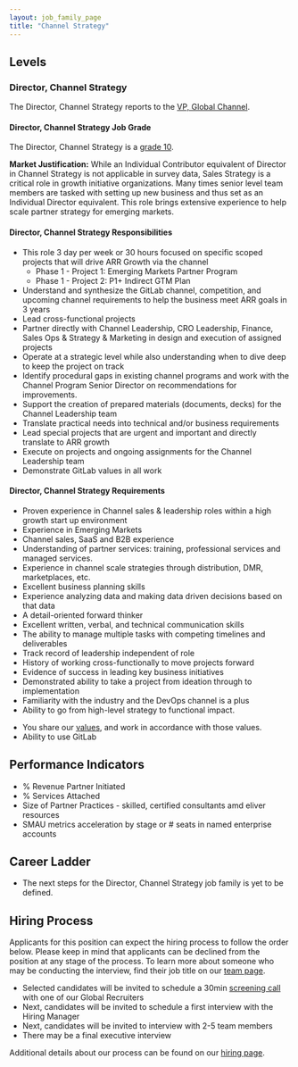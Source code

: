 ```yaml
---
layout: job_family_page
title: "Channel Strategy"
---
```


## Levels

### Director, Channel Strategy

The Director, Channel Strategy reports to the [VP, Global Channel](/job-families/sales/vp-of-global-channels/).

#### Director, Channel Strategy Job Grade

The Director, Channel Strategy is a [grade 10](/handbook/total-rewards/compensation/compensation-calculator/#gitlab-job-grades).

**Market Justification:** While an Individual Contributor equivalent of Director in Channel Strategy is not applicable in survey data, Sales Strategy is a critical role in growth initiative organizations. Many times senior level team members are tasked with setting up new business and thus set as an Individual Director equivalent. This role brings extensive experience to help scale partner strategy for emerging markets. 

#### Director, Channel Strategy Responsibilities 

* This role 3 day per week or 30 hours focused on specific scoped projects that will drive ARR Growth via the channel
   * Phase 1 - Project 1: Emerging Markets Partner Program 
   * Phase 1 - Project 2: P1+ Indirect GTM Plan 
* Understand and synthesize the GitLab channel, competition, and upcoming channel requirements to help the business meet ARR goals in 3 years 
* Lead cross-functional projects 
* Partner directly with Channel Leadership, CRO Leadership, Finance, Sales Ops & Strategy & Marketing in design and execution of assigned projects 
* Operate at a strategic level while also understanding when to dive deep to keep the project on track
* Identify procedural gaps in existing channel programs and work with the Channel Program Senior Director on recommendations for improvements. 
* Support the creation of prepared materials (documents, decks) for the Channel Leadership team 
* Translate practical needs into technical and/or business requirements
* Lead special projects that are urgent and important and directly translate to ARR growth
* Execute on projects and ongoing assignments for the Channel Leadership team 
* Demonstrate GitLab values in all work

#### Director, Channel Strategy Requirements

* Proven experience in Channel sales & leadership roles within a high growth start up environment 
* Experience in Emerging Markets 
* Channel sales, SaaS and B2B experience 
* Understanding of partner services: training, professional services and managed services.
* Experience in channel scale strategies through distribution, DMR, marketplaces, etc.
* Excellent business planning skills
* Experience analyzing data and making data driven decisions based on that data 
* A detail-oriented forward thinker
* Excellent written, verbal, and technical communication skills
* The ability to manage multiple tasks with competing timelines and deliverables
* Track record of leadership independent of role
* History of working cross-functionally to move projects forward
* Evidence of success in leading key business initiatives
* Demonstrated ability to take a project from ideation through to implementation
* Familiarity with the industry and the DevOps channel is a plus
* Ability to go from high-level strategy to functional impact.
- You share our [values](/handbook/values/), and work in accordance with those values.
- Ability to use GitLab

## Performance Indicators

- % Revenue Partner Initiated
- % Services Attached
- Size of Partner Practices - skilled, certified consultants amd eliver resources
- SMAU metrics acceleration by stage or # seats in named enterprise accounts 

## Career Ladder

* The next steps for the Director, Channel Strategy job family is yet to be defined.

## Hiring Process

Applicants for this position can expect the hiring process to follow the order below. Please keep in mind that applicants can be declined from the position at any stage of the process. To learn more about someone who may be conducting the interview, find their job title on our [team page](/company/team).

- Selected candidates will be invited to schedule a 30min [screening call](/handbook/hiring/interviewing/#screening-call) with one of our Global Recruiters
- Next, candidates will be invited to schedule a first interview with the Hiring Manager
- Next, candidates will be invited to interview with 2-5 team members
- There may be a final executive interview 

Additional details about our process can be found on our [hiring page](/handbook/hiring).
